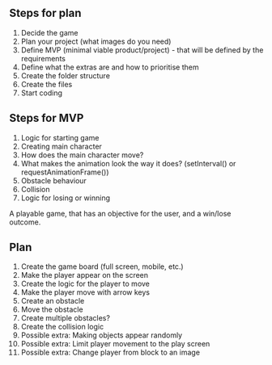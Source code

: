 ## Steps for plan

1. Decide the game
2. Plan your project (what images do you need)
3. Define MVP (minimal viable product/project) - that will be defined by the requirements
4. Define what the extras are and how to prioritise them
5. Create the folder structure
6. Create the files
7. Start coding

## Steps for MVP

1. Logic for starting game
2. Creating main character
3. How does the main character move?
4. What makes the animation look the way it does? (setInterval() or requestAnimationFrame())
5. Obstacle behaviour
6. Collision
7. Logic for losing or winning

A playable game, that has an objective for the user, and a win/lose outcome.

## Plan

1. Create the game board (full screen, mobile, etc.)
2. Make the player appear on the screen
3. Create the logic for the player to move
4. Make the player move with arrow keys
5. Create an obstacle
6. Move the obstacle
7. Create multiple obstacles?
8. Create the collision logic
9. Possible extra: Making objects appear randomly
10. Possible extra: Limit player movement to the play screen
11. Possible extra: Change player from block to an image
